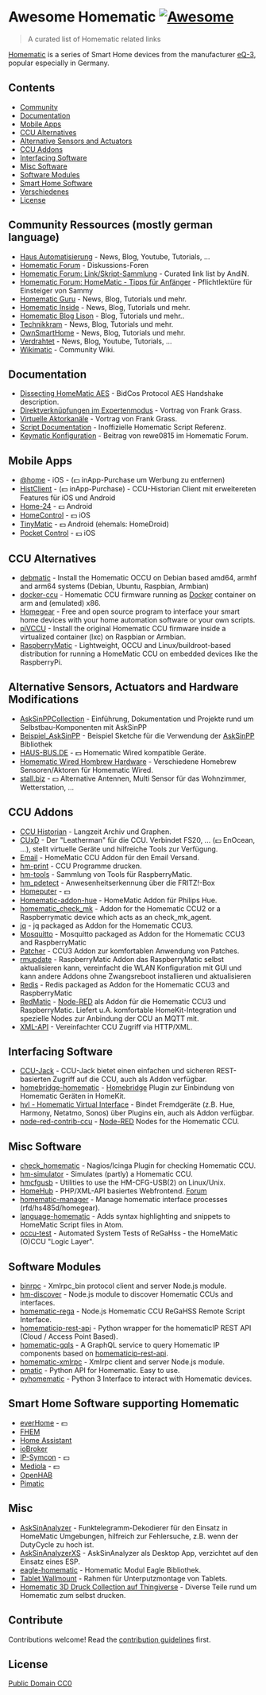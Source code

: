 # Awesome Homematic [![Awesome](https://cdn.rawgit.com/sindresorhus/awesome/d7305f38d29fed78fa85652e3a63e154dd8e8829/media/badge.svg)](https://github.com/sindresorhus/awesome)

> A curated list of Homematic related links

[Homematic](https://www.homematic.com/) is a series of Smart Home devices from the manufacturer [eQ-3](https://www.eq-3.de), popular especially in Germany.


## Contents

- [Community](#community)
- [Documentation](#documentation)
- [Mobile Apps](#mobile-apps)
- [CCU Alternatives](#ccu-alternatives)
- [Alternative Sensors and Actuators](#alternative-sensors-and-actuators)
- [CCU Addons](#ccu-addons)
- [Interfacing Software](#interfacing-software)
- [Misc Software](#misc-software)
- [Software Modules](#software-modules)
- [Smart Home Software](#smart-home-software-supporting-homematic)
- [Verschiedenes](#misc)
- [License](License)


## Community Ressources (mostly german language)

* [Haus Automatisierung](https://haus-automatisierung.com/) - News, Blog, Youtube, Tutorials, ...
* [Homematic Forum](https://homematic-forum.de/forum/) - Diskussions-Foren
* [Homematic Forum: Link/Skript-Sammlung](https://homematic-forum.de/forum/viewtopic.php?f=26&t=27907) - Curated link list by AndiN.
* [Homematic Forum: HomeMatic - Tipps für Anfänger](https://homematic-forum.de/forum/viewtopic.php?f=31&t=22801) - Pflichtlektüre für Einsteiger von Sammy
* [Homematic Guru](https://homematic-guru.de/) - News, Blog, Tutorials und mehr.
* [Homematic Inside](https://www.homematic-inside.de/) - News, Blog, Tutorials und mehr.
* [Homematic Blog Lison](https://homematic-blog.lison.ch/) - Blog, Tutorials und mehr..
* [Technikkram](https://technikkram.net) - News, Blog, Tutorials und mehr.
* [OwnSmartHome](https://ownsmarthome.de/category/homematic/) - News, Blog, Tutorials und mehr.
* [Verdrahtet](https://www.verdrahtet.info/) - News, Blog, Youtube, Tutorials, ...
* [Wikimatic](http://www.wikimatic.de/wiki/Hauptseite) - Community Wiki.


## Documentation

* [Dissecting HomeMatic AES](https://git.zerfleddert.de/hmcfgusb/AES/) - BidCos Protocol AES Handshake description.
* [Direktverknüpfungen im Expertenmodus](https://www.youtube.com/watch?v=1B4iwtK1Rmo) - Vortrag von Frank Grass.
* [Virtuelle Aktorkanäle](https://www.youtube.com/watch?v=Cwxwtig6Q1I) - Vortrag von Frank Grass.
* [Script Documentation](http://www.wikimatic.de/wiki/Script_Dokumentation) - Inoffizielle Homematic Script Referenz.
* [Keymatic Konfiguration](https://homematic-forum.de/forum/viewtopic.php?f=31&t=19196) - Beitrag von rewe0815 im Homematic Forum.

## Mobile Apps

* [@home](https://www.athomeapp.de/) - iOS - (💵 inApp-Purchase um Werbung zu entfernen)
* [HistClient](https://www.sa-com.de/smarthome-special/histclient-handbuch/) - (💵 inApp-Purchase) - CCU-Historian Client mit erweitereten Features für iOS und Android
* [Home-24](http://www.home-24.net/index.php?page=sites/home.php&app=home24) - 💵 Android 
* [HomeControl](http://www.ksquare.de/myhomecontrol/) - 💵 iOS
* [TinyMatic](https://www.tinymatic.de/) - 💵 Android (ehemals: HomeDroid)
* [Pocket Control](https://www.penzler.de) - 💵 iOS


## CCU Alternatives

* [debmatic](https://github.com/alexreinert/debmatic) - Install the Homematic OCCU on Debian based amd64, armhf and arm64 systems (Debian, Ubuntu, Raspbian, Armbian)
* [docker-ccu](https://github.com/angelnu/docker-ccu) - Homematic CCU firmware running as [Docker](https://www.docker.com) container on arm and (emulated) x86.
* [Homegear](https://homegear.eu/index.php/Main_Page) - Free and open source program to interface your smart home devices with your home automation software or your own scripts.
* [piVCCU](https://github.com/alexreinert/piVCCU) - Install the original Homematic CCU firmware inside a virtualized container (lxc) on Raspbian or Armbian.
* [RaspberryMatic](https://github.com/jens-maus/RaspberryMatic) - Lightweight, OCCU and Linux/buildroot-based distribution for running a HomeMatic CCU on embedded devices like the RaspberryPi.


## Alternative Sensors, Actuators and Hardware Modifications

* [AskSinPPCollection](https://jp112sdl.github.io/AskSinPPCollection/) - Einführung, Dokumentation und Projekte rund um Selbstbau-Komponenten mit AskSinPP
* [Beispiel_AskSinPP](https://github.com/jp112sdl/Beispiel_AskSinPP) - Beispiel Sketche für die Verwendung der [AskSinPP](https://github.com/pa-pa/AskSinPP) Bibliothek
* [HAUS-BUS.DE](http://www.haus-bus.de/) - 💵 Homematic Wired kompatible Geräte.
* [Homematic Wired Hombrew Hardware](https://github.com/jfische) - Verschiedene Homebrew Sensoren/Aktoren für Homematic Wired.
* [stall.biz](https://www.stall.biz/) - 💵 Alternative Antennen, Multi Sensor für das Wohnzimmer, Wetterstation, ...


## CCU Addons

* [CCU Historian](https://ccu-historian.de/) - Langzeit Archiv und Graphen.
* [CUxD](https://www.homematic-inside.de/software/tag/Zusatzsoftware ) - Der "Leatherman" für die CCU. Verbindet FS20, ... (💵 EnOcean, ...), stellt virtuelle Geräte und hilfreiche Tools zur Verfügung.
* [Email](https://github.com/jens-maus/hm_email) - HomeMatic CCU Addon für den Email Versand.
* [hm-print](https://github.com/litti/hm-print) - CCU Programme drucken.
* [hm-tools](https://github.com/fhetty/hm-tools) - Sammlung von Tools für RaspberryMatic.
* [hm_pdetect](https://github.com/jens-maus/hm_pdetect) - Anwesenheitserkennung über die FRITZ!-Box
* [Homeputer](https://www.contronics.de/shop/HomeMatic-System/Zentralen-und-Software.html) - 💵
* [Homematic-addon-hue](https://github.com/j-a-n/homematic-addon-hue) - HomeMatic Addon für Philips Hue.
* [homematic_check_mk](https://github.com/alexreinert/homematic_check_mk) - Addon for the Homematic CCU2 or a Raspberrymatic device which acts as an check_mk_agent.
* [jq](https://github.com/hobbyquaker/ccu-addon-jq) - jq packaged as Addon for the Homematic CCU3.
* [Mosquitto](https://github.com/hobbyquaker/ccu-addon-mosquitto) - Mosquitto packaged as Addon for the Homematic CCU3 and RaspberryMatic
* [Patcher](https://github.com/hobbyquaker/Patcher) - CCU3 Addon zur komfortablen Anwendung von Patches.
* [rmupdate](https://github.com/j-a-n/raspberrymatic-addon-rmupdate) - RaspberryMatic Addon das RaspberryMatic selbst aktualisieren kann, vereinfacht die WLAN Konfiguration mit GUI und kann andere Addons ohne Zwangsreboot installieren und aktualisieren
* [Redis](https://github.com/hobbyquaker/ccu-addon-redis) - Redis packaged as Addon for the Homematic CCU3 and RaspberryMatic
* [RedMatic](https://github.com/rdmtc/RedMatic) - [Node-RED](https://nodered.org/) als Addon für die Homematic CCU3 und RaspberryMatic. Liefert u.A. komfortable HomeKit-Integration und spezielle Nodes zur Anbindung der CCU an MQTT mit.
* [XML-API](https://github.com/hobbyquaker/xml-api) - Vereinfachter CCU Zugriff via HTTP/XML.


## Interfacing Software

* [CCU-Jack](https://github.com/mdzio/ccu-jack) - CCU-Jack bietet einen einfachen und sicheren REST-basierten Zugriff auf die CCU, auch als Addon verfügbar.
* [homebridge-homematic](https://github.com/thkl/homebridge-homematic) - [Homebridge](https://github.com/nfarina/homebridge) Plugin zur Einbindung von Homematic Geräten in HomeKit.
* [hvl - Homematic Virtual Interface](https://github.com/thkl/Homematic-Virtual-Interface) - Bindet Fremdgeräte (z.B. Hue, Harmony, Netatmo, Sonos) über Plugins ein, auch als Addon verfügbar.
* [node-red-contrib-ccu](https://github.com/rdmtc/node-red-contrib-ccu) - [Node-RED](https://nodered.org) Nodes for the Homematic CCU.



## Misc Software

* [check_homematic](https://github.com/hobbyquaker/check_homematic) - Nagios/Icinga Plugin for checking Homematic CCU.
* [hm-simulator](https://github.com/hobbyquaker/hm-simulator) - Simulates (partly) a Homematic CCU.
* [hmcfgusb](https://git.zerfleddert.de/cgi-bin/gitweb.cgi/hmcfgusb) - Utilities to use the HM-CFG-USB(2) on Linux/Unix.
* [HomeHub](https://github.com/Gerti1972/homehub) - PHP/XML-API basiertes Webfrontend. [Forum](https://homematic-forum.de/forum/viewtopic.php?f=41&t=50538)
* [homematic-manager](https://github.com/hobbyquaker/homematic-manager) - Manage homematic interface processes (rfd/hs485d/homegear).
* [language-homematic](https://github.com/Ayngush/language-homematic) - Adds syntax highlighting and snippets to HomeMatic Script files in Atom.
* [occu-test](https://github.com/hobbyquaker/occu-test) - Automated System Tests of ReGaHss - the HomeMatic (O)CCU "Logic Layer".

## Software Modules

* [binrpc](https://github.com/hobbyquaker/binrpc) - Xmlrpc_bin protocol client and server Node.js module.
* [hm-discover](https://github.com/hobbyquaker/hm-discover) - Node.js module to discover Homematic CCUs and interfaces.
* [homematic-rega](https://github.com/hobbyquaker/homematic-rega) - Node.js Homematic CCU ReGaHSS Remote Script Interface.
* [homematicip-rest-api](https://github.com/coreGreenberet/homematicip-rest-api) - Python wrapper for the homematicIP REST API (Cloud / Access Point Based).
* [homematic-gqls](https://github.com/martin-riedl/homematic-gqls) - A GraphQL service to query Homematic IP components based on [homematicip-rest-api](https://github.com/coreGreenberet/homematicip-rest-api).
* [homematic-xmlrpc](https://github.com/hobbyquaker/homematic-xmlrpc) - Xmlrpc client and server Node.js module.
* [pmatic](https://github.com/LarsMichelsen/pmatic) - Python API for Homematic. Easy to use.
* [pyhomematic](https://github.com/danielperna84/pyhomematic) - Python 3 Interface to interact with Homematic devices.

## Smart Home Software supporting Homematic

* [everHome](https://everhome.de) - 💵
* [FHEM](https://fhem.de/)
* [Home Assistant](https://www.home-assistant.io/)
* [ioBroker](https://www.iobroker.net/?lang=de)
* [IP-Symcon](https://www.symcon.de/) - 💵
* [Mediola](https://www.mediola.com/) - 💵
* [OpenHAB](https://www.openhab.org/)
* [Pimatic](https://pimatic.org/)

## Misc

* [AskSinAnalyzer](https://github.com/jp112sdl/AskSinAnalyzer) - Funktelegramm-Dekodierer für den Einsatz in HomeMatic Umgebungen, hilfreich zur Fehlersuche, z.B. wenn der DutyCycle zu hoch ist.
* [AskSinAnalyzerXS](https://github.com/psi-4ward/AskSinAnalyzerXS) - AskSinAnalyzer als Desktop App, verzichtet auf den Einsatz eines ESP.
* [eagle-homematic](https://github.com/dersimn/eagle-homematic) - Homematic Modul Eagle Bibliothek.
* [Tablet Wallmount](https://homematic-forum.de/forum/viewtopic.php?f=18&t=49421) - Rahmen für Unterputzmontage von Tablets.
* [Homematic 3D Druck Collection auf Thingiverse](https://www.thingiverse.com/hobbyquaker/collections/homematic) - Diverse Teile rund um Homematic zum selbst drucken.


## Contribute

Contributions welcome! Read the [contribution guidelines](contributing.md) first.


## License

[Public Domain CC0](https://creativecommons.org/publicdomain/zero/1.0/)
